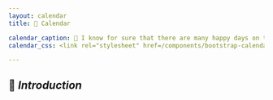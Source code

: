 ```yaml
---
layout: calendar
title: 📆 Calendar

calendar_caption: 💜 I know for sure that there are many happy days on this calendar! 💜   # optional
calendar_css: <link rel="stylesheet" href=/components/bootstrap-calendar/css/calendar.css">

---
```


## 📜 _Introduction_
